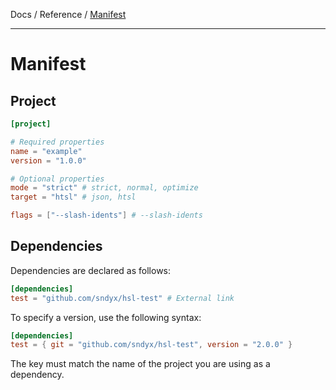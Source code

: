 Docs / Reference / [Manifest](manifest.md)

---

# Manifest

## Project

```toml
[project]

# Required properties
name = "example"
version = "1.0.0"

# Optional properties
mode = "strict" # strict, normal, optimize
target = "htsl" # json, htsl

flags = ["--slash-idents"] # --slash-idents
```

## Dependencies

Dependencies are declared as follows:

```toml
[dependencies]
test = "github.com/sndyx/hsl-test" # External link
```

To specify a version, use the following syntax:

```toml
[dependencies]
test = { git = "github.com/sndyx/hsl-test", version = "2.0.0" }
```

The key must match the name of the project you are using as a dependency.
